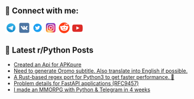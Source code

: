 ## 🔎 Connect with me:
[<img src="https://github.com/bullbesh/bullbesh/blob/main/images/Telegram.png" width="32" height="32" />](https://t.me/bullbesh)
[<img src="https://github.com/bullbesh/bullbesh/blob/main/images/VK.png" width="32" height="32" />](https://vk.com/bullbesh)
[<img src="https://github.com/bullbesh/bullbesh/blob/main/images/Twitter.png" width="32" height="32" />](https://twitter.com/bullbesh1)
[<img src="https://github.com/bullbesh/bullbesh/blob/main/images/Instagram.png" width="32" height="32" />](https://www.instagram.com/bullbesh)
[<img src="https://github.com/bullbesh/bullbesh/blob/main/images/Reddit.png" width="32" height="32" />](https://www.reddit.com/user/bullbesh)
[<img src="https://github.com/bullbesh/bullbesh/blob/main/images/YouTube.png" width="32" height="32" />](https://www.youtube.com/channel/UCtfjRs6uzgq5mfm8S06WTcg)

## 📕 Latest r/Python Posts
<!-- BLOG-POST-LIST:START -->
- [Created an Api for APKpure](https://www.reddit.com/r/Python/comments/1dg2crg/created_an_api_for_apkpure/)
- [Need to generate Oromo subtitle. Also translate into English if possible.](https://www.reddit.com/r/Python/comments/1dfvnuc/need_to_generate_oromo_subtitle_also_translate/)
- [A Rust-based regex port for Python3 to get faster performance. 👾](https://www.reddit.com/r/Python/comments/1dfttvw/a_rustbased_regex_port_for_python3_to_get_faster/)
- [Problem details for FastAPI applications &lpar;RFC9457&rpar;](https://www.reddit.com/r/Python/comments/1dftrbu/problem_details_for_fastapi_applications_rfc9457/)
- [I made an MMORPG with Python &amp; Telegram in 4 weeks](https://www.reddit.com/r/Python/comments/1dftgrl/i_made_an_mmorpg_with_python_telegram_in_4_weeks/)
<!-- BLOG-POST-LIST:END -->
